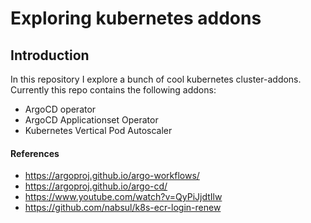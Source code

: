# **Exploring kubernetes addons**

## **Introduction** 

In this repository I explore a bunch of cool kubernetes cluster-addons. Currently this repo contains the following addons:

- ArgoCD operator
- ArgoCD Applicationset Operator
- Kubernetes Vertical Pod Autoscaler


#### References
- https://argoproj.github.io/argo-workflows/
- https://argoproj.github.io/argo-cd/
- https://www.youtube.com/watch?v=QyPiJjdtIlw
- https://github.com/nabsul/k8s-ecr-login-renew

